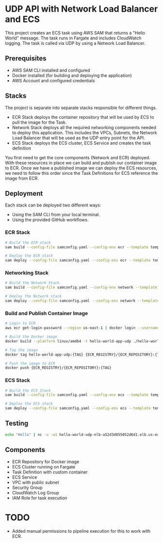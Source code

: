 # UDP API with Network Load Balancer and ECS

This project creates an ECS task using AWS SAM that returns a "Hello World" message. The task runs in Fargate and includes CloudWatch logging. The task is called via UDP by using a Network Load Balancer.

## Prerequisites

- AWS SAM CLI installed and configured
- Docker installed (for building and deploying the application)
- AWS Account and configured credentials

## Stacks

The project is separate into separate stacks responsible for different things.
* ECR Stack deploys the container repository that will be used by ECS to pull the image for the Task.
* Network Stack deploys all the required networking components needed to deploy this application. This includes the VPCs, Subnets, the Network Load Balancer that will be used as the UDP entry point for the API.
* ECS Stack deploys the ECS cluster, ECS Service and creates the task definition

You first need to get the core components (Network and ECR) deployed. With these resources in place we can build and publish our container image to ECR. Once we have a published image we can deploy the ECS resources, we need to follow this order since the Task Definitions for ECS reference the image from ECR.

## Deployment

Each stack can be deployed two different ways:
* Using the SAM CLI from your local terminal.
* Using the provided GitHub workflows.

### ECR Stack

```bash
# Build the ECR stack
sam build --config-file samconfig.yaml --config-env ecr --template template-ecr.yaml   
```

```bash
# Deploy the ECR stack
sam deploy --config-file samconfig.yaml --config-env ecr --template template-ecr.yaml
```

### Networking Stack

```bash
# Build the Network Stack
sam build --config-file samconfig.yaml --config-env network --template template-network.yaml
```

```bash
# Deploy the Network stack
sam deploy --config-file samconfig.yaml --config-env network --template template-network.yaml
```

### Build and Publish Container Image

```bash
# Login to ECR
aws ecr get-login-password --region us-east-1 | docker login --username AWS --password-stdin {ACCOUNT_ID}].dkr.ecr.us-east-1.amazonaws.com

# Build the Docker image
docker build --platform linux/amd64 -t hello-world-app-udp ./hello-world-app-udp

# Tag the image
docker tag hello-world-app-udp:{TAG} {ECR_REGISTRY}/{ECR_REPOSITORY}:{TAG}

# Push the image to ECR
docker push {ECR_REGISTRY}/{ECR_REPOSITORY}:{TAG}
```

### ECS Stack

```bash
# Build the ECS Stack
sam build --config-file samconfig.yaml --config-env ecs --template template-ecs.yaml
```

```bash
# Deploy the ECS stack
sam deploy --config-file samconfig.yaml --config-env ecs --template template-ecs.yaml
```

## Testing 

```bash
echo "Hello" | nc -u -w1 hello-world-udp-nlb-a52d3d855052d6d1.elb.us-east-1.amazonaws.com 53
```

## Components

- ECR Repository for Docker image
- ECS Cluster running on Fargate
- Task Definition with custom container
- ECS Service
- VPC with public subnet
- Security Group
- CloudWatch Log Group
- IAM Role for task execution




# TODO
* Added manual permissions to pipeline execution for this to work with ECR.
